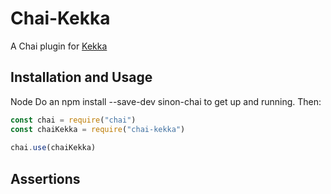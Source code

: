 # Chai-Kekka

A Chai plugin for [Kekka](https://github.com/apemb/kekka)

## Installation and Usage

Node
Do an npm install --save-dev sinon-chai to get up and running. Then:
```js
const chai = require("chai")
const chaiKekka = require("chai-kekka")
 
chai.use(chaiKekka)
```

## Assertions


